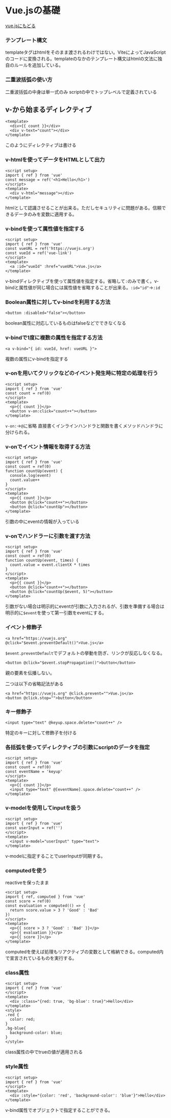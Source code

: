# Vue.jsの基礎

[vue.jsにもどる](../vuejs.md)

### テンプレート構文
templateタグはhtmlをそのまま渡されるわけではない。ViteによってJavaScriptのコードに変換される。templateのなかのテンプレート構文はhtmlの文法に独自のルールを追加している。

### 二重波括弧の使い方
二重波括弧の中身は単一式のみ
scriptの中でトップレベルで定義されている

## v-から始まるディレクティブ
```vue
<template>
  <div>{{ count }}</div>
  <div v-text="count"></div>
</template>
```
このようにディレクティブは書ける

### v-htmlを使ってデータをHTMLとして出力
```
<script setup>
import { ref } from 'vue'
const message = ref('<h1>Hello</h1>')
</script>
<template>
  <div v-html="message"></div>
</template>
```
htmlとして認識させることが出来る。ただしセキュリティに問題がある。信頼できるデータのみを変数に適用する。

### v-bindを使って属性値を指定する
```vue
<script setup>
import { ref } from 'vue'
const vueURL = ref('https://vuejs.org')
const vueId = ref('vue-link')
</script>
<template>
  <a :id="vueId" :href="vueURL">Vue.js</a>
</template>
```
v-bindディレクティブを使って属性値を指定する。省略して`:`のみで書く。v-bindと属性値が同じ場合には属性値を省略することが出来る。`:id="id"`→`:id`

### Boolean属性に対してv-bindを利用する方法
```vue
<button :disabled="false"></button>
```
boolean属性に対応しているものはfalseなどでできなくなる

### v-bindで1度に複数の属性を指定する方法
```vue
<a v-bind="{ id: vueId, href: vueURL }">
```
複数の属性にv-bindを指定する

### v-onを用いてクリックなどのイベント発生時に特定の処理を行う
```
<script setup>
import { ref } from 'vue'
const count = ref(0)
</script>
<template>
  <p>{{ count }}</p>
  <button v-on:click="count++"></button>
</template>
```
`v-on:`→`@`に省略
直接書くインラインハンドラと関数を書くメソッドハンドラに分けられる。

### v-onでイベント情報を取得する方法
```vue
<script setup>
import { ref } from 'vue'
const count = ref(0)
function countUp(event) {
  console.log(event)
  count.value++
}
</script>
<template>
  <p>{{ count }}</p>
  <button @click="count++"></button>
  <button @click="countUp"></button>
</template>
```
引数の中にeventの情報が入っている

### v-onでハンドラーに引数を渡す方法
```
<script setup>
import { ref } from 'vue'
const count = ref(0)
function countUp(event, times) {
  count.value = event.clientX * times
}
</script>
<template>
  <p>{{ count }}</p>
  <button @click="count++"></button>
  <button @click="countUp($event, 5)"></button>
</template>
```
引数がない場合は明示的にeventが引数に入力されるが、引数を準備する場合は明示的に`$event`を使って第一引数をeventにする。

### イベント修飾子
```vue
<a href="https://vuejs.org" @click="$event.preventDefault()">Vue.js</a>
```
`$event.preventDefault`でデフォルトの挙動を防ぎ、リンクが反応しなくなる。

```vue
<button @click="$event.stopPropagation()">button</button>
```
親の要素を伝播しない。

二つは以下の省略記法がある
```vue
<a href="https://vuejs.org" @click.prevent="">Vue.js</a>
<button @click.stop="">button</button>
```

### キー修飾子
```vue
<input type="text" @keyup.space.delete="count++" />
```
特定のキーに対して修飾子を付ける

### 各括弧を使ってディレクティブの引数にscriptのデータを指定
```vue
<script setup>
import { ref } from 'vue'
const count = ref(0)
const eventName = 'keyup'
</script>
<template>
  <p>{{ count }}</p>
  <input type="text" @[eventName].space.delete="count++" />
</template>
```

### v-modelを使用してinputを扱う
```vue
<script setup>
import { ref } from 'vue'
const userInput = ref('')
</script>
<template>
  <input v-model="userInput" type="text">
</template>
```
v-modelに指定することでuserInputが同期する。

### computedを使う
reactiveを保ったまま
```vue
<script setup>
import { ref, computed } from 'vue'
const score = ref(0)
const evaluation = computed(() => {
  return score.value > 3 ? 'Good' : 'Bad'
})
</script>
<template>
  <p>{{ score > 3 ? 'Good' : 'Bad' }}</p>
  <p>{{ evaluation }}</p>
  <p>{{ score }}</p>
</template>
```
computedを使えば処理もリアクティブの変数として格納できる。computed内で宣言されているものを実行する。

### class属性
```vue
<script setup>
import { ref } from 'vue'
</script>
<template>
  <div :class="{red: true, 'bg-blue': true}">Hello</div>
</template>
<style>
.red {
  color: red;
}
.bg-blue{
  background-color: blue;
}
</style>
```
class属性の中でtrueの値が適用される

### style属性
```vue
<script setup>
import { ref } from 'vue'
</script>
<template>
  <div :style="{color: 'red', 'background-color': 'blue'}">Hello</div>
</template>
```
v-bind属性でオブジェクトで指定することができる。



